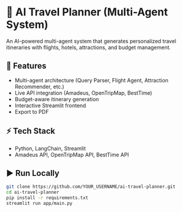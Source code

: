 # 🧳 AI Travel Planner (Multi-Agent System)

An AI-powered multi-agent system that generates personalized travel itineraries with flights, hotels, attractions, and budget management.

## 🚀 Features
- Multi-agent architecture (Query Parser, Flight Agent, Attraction Recommender, etc.)
- Live API integration (Amadeus, OpenTripMap, BestTime)
- Budget-aware itinerary generation
- Interactive Streamlit frontend
- Export to PDF

## ⚡ Tech Stack
- Python, LangChain, Streamlit
- Amadeus API, OpenTripMap API, BestTime API

## ▶️ Run Locally
```bash
git clone https://github.com/YOUR_USERNAME/ai-travel-planner.git
cd ai-travel-planner
pip install -r requirements.txt
streamlit run app/main.py
